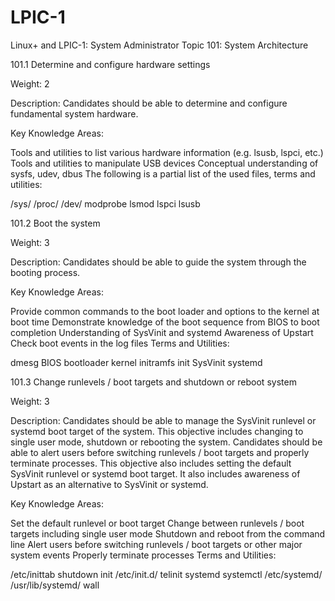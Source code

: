 # LPIC-1
Linux+ and LPIC-1: System Administrator
Topic 101: System Architecture

101.1 Determine and configure hardware settings

Weight: 2

Description: Candidates should be able to determine and configure fundamental system hardware.

Key Knowledge Areas:

Tools and utilities to list various hardware information (e.g. lsusb, lspci, etc.)
Tools and utilities to manipulate USB devices
Conceptual understanding of sysfs, udev, dbus
The following is a partial list of the used files, terms and utilities:

/sys/
/proc/
/dev/
modprobe
lsmod
lspci
lsusb
 

101.2 Boot the system

Weight: 3

Description: Candidates should be able to guide the system through the booting process.

Key Knowledge Areas:

Provide common commands to the boot loader and options to the kernel at boot time
Demonstrate knowledge of the boot sequence from BIOS to boot completion
Understanding of SysVinit and systemd
Awareness of Upstart
Check boot events in the log files
Terms and Utilities:

dmesg
BIOS
bootloader
kernel
initramfs
init
SysVinit
systemd
 

101.3 Change runlevels / boot targets and shutdown or reboot system

Weight: 3

Description: Candidates should be able to manage the SysVinit runlevel or systemd boot target of the system. This objective includes changing to single user mode, shutdown or rebooting the system. Candidates should be able to alert users before switching runlevels / boot targets and properly terminate processes. This objective also includes setting the default SysVinit runlevel or systemd boot target. It also includes awareness of Upstart as an alternative to SysVinit or systemd.

Key Knowledge Areas:

Set the default runlevel or boot target
Change between runlevels / boot targets including single user mode
Shutdown and reboot from the command line
Alert users before switching runlevels / boot targets or other major system events
Properly terminate processes
Terms and Utilities:

/etc/inittab
shutdown
init
/etc/init.d/
telinit
systemd
systemctl
/etc/systemd/
/usr/lib/systemd/
wall
